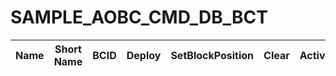 # SAMPLE_AOBC_CMD_DB_BCT

Name|Short Name|BCID|Deploy|SetBlockPosition|Clear|Activate|Inactivate|Danger|Desc.|Note
-|-|-|-|-|-|-|-|-|-|-
